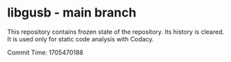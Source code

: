 # libgusb - main branch

This repository contains frozen state of the repository.
Its history is cleared. It is used only for static code
analysis with Codacy.

Commit Time: 1705470188
